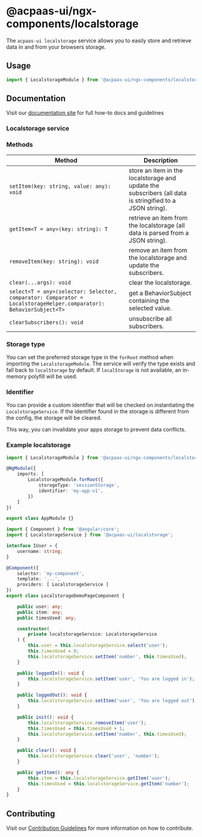 # @acpaas-ui/ngx-components/localstorage

The `acpaas-ui localstorage` service allows you to easily store and retrieve data in and from your browsers storage.

## Usage

```typescript
import { LocalstorageModule } from '@acpaas-ui/ngx-components/localstorage'`;
```

## Documentation

Visit our [documentation site](https://acpaas-ui.digipolis.be/) for full how-to docs and guidelines

### Localstorage service

### Methods

| Method         | Description |
| -----------    | -------------------------- |
| `setItem(key: string, value: any): void` | store an item in the localstorage and update the subscribers (all data is stringified to a JSON string). |
| `getItem<T = any>(key: string): T` | retrieve an item from the localstorage (all data is parsed from a JSON string). |
| `removeItem(key: string): void` | remove an item from the localstorage and update the subscribers. |
| `clear(...args): void` | clear the localstorage. |
| `select<T = any>(selector: Selector, comparator: Comparator = LocalstorageHelper.comparator): BehaviorSubject<T>` | get a BehaviorSubject containing the selected value. |
| `clearSubscribers(): void` | unsubscribe all subscribers. |

### Storage type

You can set the preferred storage type in the `forRoot` method when importing the `LocalstorageModule`. The service will verify the type exists and fall back to `localStorage` by default. If `localStorage` is not available, an in-memory polyfill will be used.

### Identifier

You can provide a custom identifier that will be checked on instantiating the `LocalstorageService`. If the identifier found in the storage is different from the config, the storage will be cleared.

This way, you can invalidate your apps storage to prevent data conflicts.

### Example localstorage

```typescript
import { LocalstorageModule } from '@acpaas-ui/ngx-components/localstorage';

@NgModule({
    imports: [
        LocalstorageModule.forRoot({
            storageType: 'sessionStorage',
            identifier: 'my-app-v1',
        })
    ]
})

export class AppModule {}
```
```typescript
import { Component } from '@angular/core';
import { LocalstorageService } from '@acpaas-ui/localstorage';

interface IUser = {
    username: string;
}

@Component({
    selector: 'my-component',
    template: '...',
    providers: [ LocalstorageService ]
})
export class LocalstorageDemoPageComponent {

	public user: any;
	public item: any;
	public timesUsed: any;

	constructor(
		private localstorageService: LocalstorageService
	) {
		this.user = this.localstorageService.select('user');
		this.timesUsed = 0;
		this.localstorageService.setItem('number', this.timesUsed);
	}

	public loggedIn(): void {
		this.localstorageService.setItem('user', 'You are logged in');
	}

	public loggedOut(): void {
		this.localstorageService.setItem('user', 'You are logged out');
	}

	public init(): void {
		this.localstorageService.removeItem('user');
		this.timesUsed = this.timesUsed + 1;
		this.localstorageService.setItem('number', this.timesUsed);
	}

	public clear(): void {
		this.localstorageService.clear('user', 'number');
	}

	public getItem(): any {
		this.item = this.localstorageService.getItem('user');
		this.timesUsed = this.localstorageService.getItem('number');
	}
}
```

## Contributing

Visit our [Contribution Guidelines](../../CONTRIBUTING.md) for more information on how to contribute.
